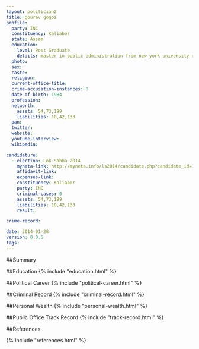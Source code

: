 ```yaml
---
layout: politician2
title: gourav gogoi
profile: 
  party: INC
  constituency: Kaliabor
  state: Assam
  education: 
    level: Post Graduate
    details: master in public administration from new york university u.s. in 2010  bachelor of technology (electrcial engineering) from gurugobind singh indraprasta university new delhi in 2004  high school from central  board of secondary education in 2000
  photo: 
  sex: 
  caste: 
  religion: 
  current-office-title: 
  crime-accusation-instances: 0
  date-of-birth: 1984
  profession: 
  networth: 
    assets: 54,73,199
    liabilities: 10,42,133
  pan: 
  twitter: 
  website: 
  youtube-interview: 
  wikipedia: 

candidature: 
  - election: Lok Sabha 2014
    myneta-link: http://myneta.info/ls2014/candidate.php?candidate_id=115
    affidavit-link: 
    expenses-link: 
    constituency: Kaliabor 
    party: INC
    criminal-cases: 0
    assets: 54,73,199
    liabilities: 10,42,133
    result:  

crime-record: 

date: 2014-01-28
version: 0.0.5
tags: 
---
```

##Summary


##Education
{% include "education.html" %}


##Political Career
{% include "political-career.html" %}


##Criminal Record
{% include "criminal-record.html" %}


##Personal Wealth
{% include "personal-wealth.html" %}


##Public Office Track Record
{% include "track-record.html" %}


##References


{% include "references.html" %}